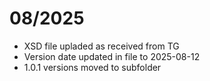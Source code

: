 # 08/2025
* XSD file upladed as received from TG
* Version date updated in file to 2025-08-12
* 1.0.1 versions moved to subfolder
